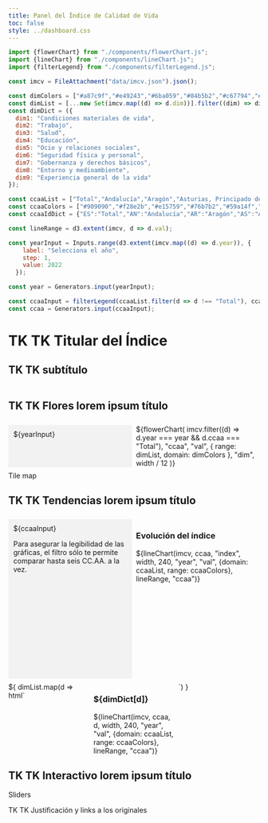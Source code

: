 ```yaml
---
title: Panel del Índice de Calidad de Vida
toc: false
style: ../dashboard.css
---
```


```js
import {flowerChart} from "./components/flowerChart.js";
import {lineChart} from "./components/lineChart.js";
import {filterLegend} from "./components/filterLegend.js";
```

```js
const imcv = FileAttachment("data/imcv.json").json();
```

```js
const dimColors = ["#a87c9f","#e49243","#6ba059","#84b5b2","#c67794","#5877a3","#eccf73","#9bcf85","#f1c2d2"];
const dimList = [...new Set(imcv.map((d) => d.dim))].filter((dim) => dim.startsWith("dim"));
const dimDict = ({
  dim1: "Condiciones materiales de vida",
  dim2: "Trabajo",
  dim3: "Salud",
  dim4: "Educación",
  dim5: "Ocio y relaciones sociales",
  dim6: "Seguridad física y personal",
  dim7: "Gobernanza y derechos básicos",
  dim8: "Entorno y medioambiente",
  dim9: "Experiencia general de la vida"
});

const ccaaList = ["Total","Andalucía","Aragón","Asturias, Principado de","Balears, Illes","Canarias","Cantabria","Castilla y León","Castilla - La Mancha","Cataluña","Comunitat Valenciana","Extremadura","Galicia","Madrid, Comunidad de","Murcia, Región de","Navarra, Comunidad Foral de","País Vasco","Rioja, La","Ceuta","Melilla"];
const ccaaColors = ["#909090","#f28e2b","#e15759","#76b7b2","#59a14f","#edc949","#af7aa1","#ff9da7","#9c755f","#bab0ab","#1f77b4","#ff7f0e","#2ca02c","#d62728","#9467bd","#8c564b","#e377c2","#7f7f7f","#bcbd22","#17becf"];
const ccaaIdDict = {"ES":"Total","AN":"Andalucía","AR":"Aragón","AS":"Asturias, Principado de","IB":"Balears, Illes","CN":"Canarias","CB":"Cantabria","CL":"Castilla y León","CM":"Castilla - La Mancha","CT":"Cataluña","VC":"Comunitat Valenciana","EX":"Extremadura","GA":"Galicia","MD":"Madrid, Comunidad de","MC":"Murcia, Región de","NC":"Navarra, Comunidad Foral de","PV":"País Vasco","RI":"Rioja, La","CE":"Ceuta","ML":"Melilla"};

const lineRange = d3.extent(imcv, d => d.val);

const yearInput = Inputs.range(d3.extent(imcv.map((d) => d.year)), {
    label: "Selecciona el año",
    step: 1,
    value: 2022
  });

const year = Generators.input(yearInput);

const ccaaInput = filterLegend(ccaaList.filter(d => d !== "Total"), ccaaColors.filter(d =>  d !== "#909090"))
const ccaa = Generators.input(ccaaInput);

```

# TK TK Titular del Índice
## TK TK subtítulo

<div class="grid grid-charts">
  <h2 class="header">TK TK Flores lorem ipsum título</h2> 
  <div class="menu sticky"> ${yearInput} </div>
  
  <div class="card chart"> 
    ${flowerChart(
      imcv.filter((d) => d.year === year && d.ccaa === "Total"),
      "ccaa",
      "val",
      { range: dimList, domain: dimColors },
      "dim",
      width / 12
    )}
  </div>
  
  <div class="card map"> Tile map </div>
</div>

<div class="grid grid-charts">
  <h2 class="header">TK TK Tendencias lorem ipsum título</h2>
  <div class="sticky menu menu-tendencias">
    ${ccaaInput}
    <p class="notes">Para asegurar la legibilidad de las gráficas, el filtro sólo te permite comparar hasta seis CC.AA. a la vez.</p>
  </div>

  <div class="card chart">
     <h3>Evolución del índice</h3>
      ${lineChart(imcv, ccaa, "index", width, 240, "year", "val", {domain: ccaaList, range: ccaaColors}, lineRange, "ccaa")}
  </div>

  <div class="map">
    ${
      dimList.map(d => html`
      <div class="card">
        <h3>${dimDict[d]}</h3>
        ${lineChart(imcv, ccaa, d, width, 240, "year", "val", {domain: ccaaList, range: ccaaColors}, lineRange, "ccaa")}
      </div>
      `)
    }
  </div>

</div>

<div class="grid grid-cols-4">
  <h2 class="grid-colspan-4">TK TK Interactivo lorem ipsum título</h2>
  <div class="sticky grid-colspan-1">Sliders</div>
  <div class="card grid-colspan-3"></div>
</div>

<p class="notes">TK TK Justificación y links a los originales</p>

<style>
  .grid-charts {
    display: grid;
    grid-template-columns: repeat(4, 1fr);
    grid-template-rows: auto 1fr;
    grid-template-areas: 
      "header header header chart"
      "menu map map map";
    gap: 8px;
  }

  .header {
    grid-area: header;
  }

  .menu {
    grid-area: menu;
    background: #f2f2f2; 
    padding: 10px;
  }

  .menu-tendencias {
    overflow-y: auto;
    z-index: 10;
  }

  .chart {
    grid-area: chart;
  }

  .map {
    grid-area: map;
    display: grid;
    grid-template-columns: repeat(3, 1fr); 
    gap: 8px; 
  }

  @media (max-width: 1024px) {
    .grid-charts {
      grid-template-columns: 1fr 1fr;
      grid-template-rows: auto auto 1fr;
      grid-template-areas: 
        "header header"
        "menu chart"
        "map map";
    }
    .menu-tendencias {
      height: 300px;
    }
  }
  
  @media (max-width: 640px) {
    .grid-charts {
      grid-template-columns: 1fr;
      grid-template-rows: auto auto auto 1fr;
      grid-template-areas: 
        "header"
        "menu"
        "chart"
        "map";
    }
    .menu-tendencias {
      height: 200px;
    }
    .map {
      grid-template-columns: 1fr !important;
    }
    .header, .menu, .chart, .map {
      width: auto; 
    }
  }
</style>
